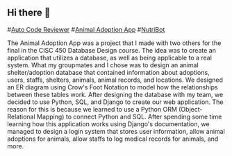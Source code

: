 ## Hi there 👋

<!--
**mattthao4/mattthao4** is a ✨ _special_ ✨ repository because its `README.md` (this file) appears on your GitHub profile.

Here are some ideas to get you started:

- 🔭 I’m currently working on ...
- 🌱 I’m currently learning ...
- 👯 I’m looking to collaborate on ...
- 🤔 I’m looking for help with ...
- 💬 Ask me about ...
- 📫 How to reach me: ...
- 😄 Pronouns: ...
- ⚡ Fun fact: ...
-->

#[Auto Code Reviewer](https://github.com/mattthao4/Auto-Code-Reviewer)
#[Animal Adoption App](https://github.com/mattthao4/Animal-Adoption-App)
#[NutriBot](https://github.com/mattthao4/NutriBot)


The Animal Adoption App was a project that I made with two others for the final in the CISC 450 Database Design course. The idea was to create an application that utilizes a database, as well as being applicable to a real system. What my groupmates and I chose was to design an animal shelter/adoption database that contained information about adoptions, users, staffs, shelters, animals, animal records, and locations. We designed an ER diagram using Crow's Foot Notation to model how the relationships between these tables work. After designing the database with my team, we decided to use Python, SQL, and Django to create our web application. The reason for this is because we learned to use a Python ORM (Object-Relational Mapping) to connect Python and SQL. After spending some time learning how this application works using Django's documentation, we managed to design a login system that stores user information, allow animal adoptions for animals, allow staffs to log medical records for animals, and more.
